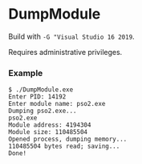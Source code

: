 # DumpModule
Build with `-G "Visual Studio 16 2019`.

Requires administrative privileges.

### Example
```
$ ./DumpModule.exe
Enter PID: 14192
Enter module name: pso2.exe
Dumping pso2.exe...
pso2.exe
Module address: 4194304
Module size: 110485504
Opened process, dumping memory...
110485504 bytes read; saving...
Done!
```